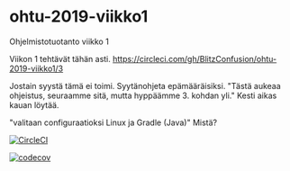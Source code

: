 # ohtu-2019-viikko1
Ohjelmistotuotanto viikko 1

Viikon 1 tehtävät tähän asti.
https://circleci.com/gh/BlitzConfusion/ohtu-2019-viikko1/3

Jostain syystä tämä ei toimi. Syytänohjeta epämääräisiksi.
"Tästä aukeaa ohjeistus, seuraamme sitä, mutta hyppäämme 3. kohdan yli." Kesti aikas kauan löytää.

"valitaan configuraatioksi Linux ja Gradle (Java)" Mistä?


[![CircleCI](https://circleci.com/gh/BlitzConfusion/ohtu-2019-viikko1.svg?style=svg)](https://circleci.com/gh/BlitzConfusion/ohtu-2019-viikko1)

[![codecov](https://codecov.io/gh/BlitzConfusion/ohtu-2019-viikko1/branch/master/graph/badge.svg)](https://codecov.io/gh/BlitzConfusion/ohtu-2019-viikko1)

